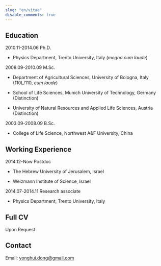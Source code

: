 ```yaml
---
slug: "en/vitae"
disable_comments: true
---
```



## Education


2010.11-2014.06 Ph.D.   

- Physics Department, Trento University, Italy (_megna cum laude_)    

2008.09-2010.09 M.Sc.   

- Department of Agricultural Sciences, University of Bologna, Italy (110L/110, _cum laude_)    

- School of Life Sciences, Munich University of Technology, Germany (Distinction)   
    
- University of Natural Resources and Applied Life Sciences, Austria (Distinction)

2003.09-2008.09 B.Sc.   

- College of Life Science, Northwest A&F University, China  


## Working Experience

2014.12-Now Postdoc     

- The Hebrew University of Jerusalem, Israel    

- Weizmann Institute of Science, Israel   


2014.07-2014.11 Research associate      

- Physics Department, Trento University, Italy          


## Full CV

Upon Request    


## Contact      

Email: yonghui.dong@gmail.com

      